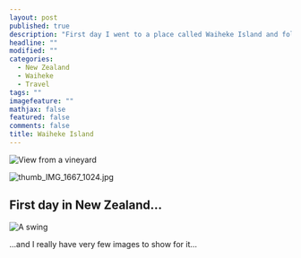 ```yaml
---
layout: post
published: true
description: "First day I went to a place called Waiheke Island and followed a guy around, it was fun."
headline: ""
modified: ""
categories: 
  - New Zealand
  - Waiheke
  - Travel
tags: ""
imagefeature: ""
mathjax: false
featured: false
comments: false
title: Waiheke Island
---
```




![View from a vineyard]({{site.baseurl}}/images/waiheke1.jpg)

![thumb_IMG_1667_1024.jpg]({{site.baseurl}}/images/thumb_IMG_1667_1024.jpg)

## First day in New Zealand...
![A swing]({{site.baseurl}}/images/waiheke.jpg)

...and I really have very few images to show for it...

